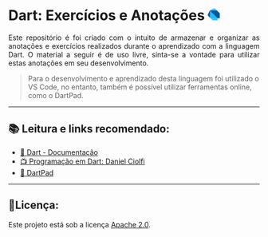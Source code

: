 # Dart: Exercícios e Anotações <a href = "https://dart.dev/"><img src="images\icons\dart.png" width = "24"></img></a>


<p style= "text-align: justify">Este repositório é foi criado com o intuito de armazenar e organizar as anotações e exercícios realizados durante o aprendizado com a linguagem Dart. O material a seguir é de uso livre, sinta-se a vontade para utilizar estas anotações em seu desenvolvimento.</p>

> Para o desenvolvimento e aprendizado desta linguagem foi utilizado o VS Code, no entanto, também é possível utilizar ferramentas online, como o DartPad.
***
## 📚 Leitura e links recomendado:
* [📝 Dart - Documentação](https://dart.dev/guides)
* [📺 Programação em Dart: Daniel Ciolfi](https://www.youtube.com/playlist?list=PLR5GUTqrcwXhVV-jNR38vfAZabkmGGKfO)
* [🎯 DartPad](https://dartpad.dev/)

***
## 🧾Licença:
Este projeto está sob a licença [Apache 2.0](https://github.com/JosManoel/Dart-Study/blob/main/LICENSE).